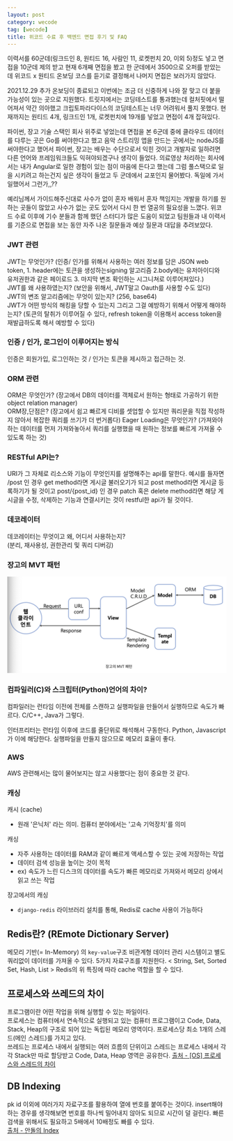 ```yaml
---
layout: post
category: wecode
tag: [wecode]
title: 위코드 수료 후 백엔드 면접 후기 및 FAQ
---
```


이력서를 60군데(링크드인 8, 원티드 16, 사람인 11, 로켓펀치 20, 이외 5)정도 넣고 면접을 10군데 제의 받고 현재 6개째 면접을 봤고 한 군데에서 3500으로 오퍼를 받았는데 위코드 x 원티드 온보딩 코스를 듣기로 결정해서 나머지 면접은 보러가지 않았다.

2021.12.29 추가 
온보딩이 종료되고 이번에는 조금 더 신중하게 나와 잘 맞고 더 붙을 가능성이 있는 곳으로 지원했다. 트릿지에서는 코딩테스트를 통과했는데 컬처핏에서 떨어져서 약간 의아했고 크립토파라다이스의 코딩테스트는 너무 어려워서 풀지 못했다. 현재까지는 원티드 4개, 링크드인 1개, 로켓펀치에 19개를 넣었고 면접이 4개 잡혀있다.

파이썬, 장고 기술 스택인 회사 위주로 넣었는데 면접을 본 6군데 중에 클라우드 데이터를 다루는 곳은 Go를 써야한다고 했고 음악 스트리밍 앱을 만드는 곳에서는 nodeJS를 써야한다고 했어서 파이썬, 장고는 배우는 수단으로서 익힌 것이고 개발자로 일하려면 다른 언어와 프레임워크들도 익혀야되겠구나 생각이 들었다. 의료영상 처리하는 회사에서는 내가 Angular로 일한 경험이 있는 점이 마음에 든다고 했는데 그럼 풀스택으로 일을 시키려고 하는건지 싶은 생각이 들었고 두 군데에서 교포인지 물어봤다. 독일에 가서 일했어서 그런가,,??   

예리님께서 가이드해주신대로 사수가 없이 혼자 배워서 혼자 책임지는 개발을 하기를 원하는 곳들이 많았고 사수가 없는 곳도 있어서 다시 한 번 열공의 필요성을 느꼈다. 위코드 수료 이후에 기수 분들과 함께 했던 스터디가 많은 도움이 되었고 팀원들과 내 이력서를 기준으로 면접을 보는 동안 자주 나온 질문들과 예상 질문과 대답을 추려보았다.  

### JWT 관련  
JWT는 무엇인가? (인증/ 인가를 위해서 사용하는 여러 정보를 담은 JSON web token, 1. header에는 토큰을 생성하는signing 알고리즘 2.body에는 유저아이디와 유저권한과 같은 페이로드 3. 마지막 변조 확인하는 시그니쳐로 이루어져있다.)    
JWT를 왜 사용하였는지? (보안을 위해서, JWT말고 Oauth를 사용할 수도 있다)  
JWT의 변조 알고리즘에는 무엇이 있는지? (256, base64)  
JWT가 어떤 방식의 해킹을 당할 수 있는지 그리고 그걸 예방하기 위해서 어떻게 해야하는지? (토큰의 탈취가 이루어질 수 있다, refresh token을 이용해서 access token을 재발급하도록 해서 예방할 수 있다)

### 인증 / 인가, 로그인이 이루어지는 방식
인증은 회원가입, 로그인하는 것 / 인가는 토큰을 제시하고 접근하는 것.

### ORM 관련
ORM은 무엇인가? (장고에서 DB의 데이터를 객체로서 원하는 형태로 가공하기 위한 object relation manager)  
ORM장,단점은? (장고에서 쉽고 빠르게 디비를 셋업할 수 있지만 쿼리문을 직접 작성하지 않아서 복잡한 쿼리를 쓰기가 더 번거롭다)
Eager Loading은 무엇인가? (가져와야하는 데이터를 먼저 가져와놓아서 쿼리를 실행했을 때 원하는 정보를 빠르게 가져올 수 있도록 하는 것)

### RESTful API는?
URI가 그 자체로 리소스와 기능이 무엇인지를 설명해주는 api를 말한다. 예시를 들자면 /post 인 경우 get method라면 게시글 불러오기가 되고 post method라면 게시글 등록하기가 될 것이고 post/{post_id} 인 경우 patch 혹은 delete method라면 해당 게시글을 수정, 삭제하는 기능과 연결시키는 것이 restful한 api가 될 것이다. 

### 데코레이터
데코레이터는 무엇이고 왜, 어디서 사용하는지?  
(분리, 재사용성, 권한관리 및 쿼리 디버깅)

### 장고의 MVT 패턴
![MVT](/public/img/MVT.png)

### 컴파일러(C)와 스크립터(Python)언어의 차이?
컴파일러는 런타임 이전에 전체를 스캔하고 실행파일을 만들어서 실행하므로 속도가 빠르다. C/C++, Java가 그렇다. 

인터프리터는 런타임 이후에 코드를 줄단위로 해석해서 구동한다. Python, Javascript가 이에 해당한다. 실행파일을 만들지 않으므로 메모리 효율이 좋다.
### AWS 
AWS 관련해서는 많이 물어보지는 않고 사용했다는 점이 중요한 것 같다.  

### 캐싱

캐시 (cache)  
- 원래 '은닉처' 라는 의미. 컴퓨터 분야에서는 '고속 기억장치'를 의미  

캐싱  
- 자주 사용하는 데이터를 RAM과 같이 빠르게 액세스할 수 있는 곳에 저장하는 작업
- 데이터 검색 성능을 높이는 것이 목적
- ex) 속도가 느린 디스크의 데이터를 속도가 빠른 메모리로 가져와서 메모리 상에서 읽고 쓰는 작업  
  
장고에서의 캐싱  
- `django-redis` 라이브러리 설치를 통해, Redis로 cache 사용이 가능하다
    
## Redis란? (REmote Dictionary Server)
    
메모리 기반(= In-Memory) 의 `key-value`구조 비관계형 데이터 관리 시스템이고 별도 쿼리없이 데이터를 가져올 수 있다.
5가지 자료구조를 지원한다. < String, Set, Sorted Set, Hash, List > Redis의 위 특징에 따라 cache 역할을 할 수 있다.

## 프로세스와 쓰레드의 차이

프로그램이란 어떤 작업을 위해 실행할 수 있는 파일이다.    
프로세스는 컴퓨터에서 연속적으로 실행되고 있는 컴퓨터 프로그램이고 Code, Data, Stack, Heap의 구조로 되어 있는 독립된 메모리 영역이다. 프로세스당 최소 1개의 스레드(메인 스레드)를 가지고 있다.  
쓰레드는 프로세스 내에서 실행되는 여러 흐름의 단위이고 스레드는 프로세스 내에서 각각 Stack만 따로 할당받고 Code, Data, Heap 영역은 공유한다.
[출처 - [OS] 프로세스와 스레드의 차이](https://gmlwjd9405.github.io/2018/09/14/process-vs-thread.html)

## DB Indexing

pk id 이외에 여러가지 자료구조를 활용하여 열에 번호를 붙여주는 것이다. insert해야하는 경우를 생각해보면 번호를 하나씩 밀어내지 않아도 되므로 시간이 덜 걸린다. 빠른 검색을 위해서도 필요하고 5배에서 10배정도 빠를 수 있다.    
[출처 - 안돌의 Index](https://www.youtube.com/watch?v=NkZ6r6z2pBg)